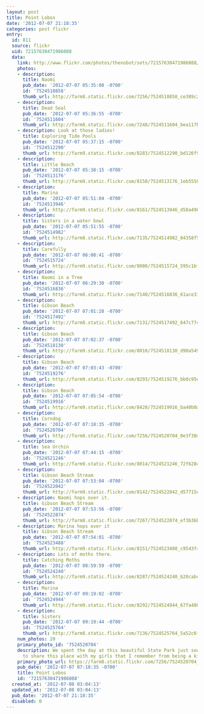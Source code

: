 ```yaml
---
layout: post
title: Point Lobos
date: '2012-07-07 21:18:35'
categories: post flickr
entry:
  id: 811
  source: flickr
  uid: 72157630471986088
  data:
    link: http://www.flickr.com/photos/thenobot/sets/72157630471986088/
    photos:
    - description: 
      title: Naomi
      pub_date: '2012-07-07 05:35:08 -0700'
      id: '7524510858'
      thumb_url: http://farm8.static.flickr.com/7256/7524510858_ce389c296f_s.jpg
    - description: 
      title: Dead Seal
      pub_date: '2012-07-07 05:36:55 -0700'
      id: '7524511604'
      thumb_url: http://farm8.static.flickr.com/7248/7524511604_bea117b9ba_s.jpg
    - description: Look at those ladies!
      title: Exploring Tide Pools
      pub_date: '2012-07-07 05:37:15 -0700'
      id: '7524512290'
      thumb_url: http://farm9.static.flickr.com/8283/7524512290_bd126f9045_s.jpg
    - description: 
      title: Little Beach
      pub_date: '2012-07-07 05:38:15 -0700'
      id: '7524513176'
      thumb_url: http://farm9.static.flickr.com/8158/7524513176_1eb5550062_s.jpg
    - description: 
      title: Marina
      pub_date: '2012-07-07 05:51:04 -0700'
      id: '7524513946'
      thumb_url: http://farm9.static.flickr.com/8161/7524513946_d58a490c8f_s.jpg
    - description: 
      title: Sisters in a water bowl
      pub_date: '2012-07-07 05:51:55 -0700'
      id: '7524514982'
      thumb_url: http://farm8.static.flickr.com/7135/7524514982_04358f52ef_s.jpg
    - description: 
      title: Carefully
      pub_date: '2012-07-07 06:08:41 -0700'
      id: '7524515724'
      thumb_url: http://farm9.static.flickr.com/8008/7524515724_595c1bf9a0_s.jpg
    - description: 
      title: Naomi in a Tree
      pub_date: '2012-07-07 06:29:30 -0700'
      id: '7524516836'
      thumb_url: http://farm8.static.flickr.com/7140/7524516836_61ace31e16_s.jpg
    - description: 
      title: Gibson Beach
      pub_date: '2012-07-07 07:01:28 -0700'
      id: '7524517492'
      thumb_url: http://farm8.static.flickr.com/7131/7524517492_647c774239_s.jpg
    - description: 
      title: Gibson Beach
      pub_date: '2012-07-07 07:02:37 -0700'
      id: '7524518130'
      thumb_url: http://farm9.static.flickr.com/8010/7524518130_d90a5496a4_s.jpg
    - description: 
      title: Gibson Beach
      pub_date: '2012-07-07 07:03:43 -0700'
      id: '7524519276'
      thumb_url: http://farm9.static.flickr.com/8293/7524519276_bb8c95e658_s.jpg
    - description: 
      title: Gibson Beach
      pub_date: '2012-07-07 07:05:54 -0700'
      id: '7524519916'
      thumb_url: http://farm9.static.flickr.com/8428/7524519916_ba40b0acb3_s.jpg
    - description: 
      title: Corndog
      pub_date: '2012-07-07 07:18:35 -0700'
      id: '7524520704'
      thumb_url: http://farm8.static.flickr.com/7256/7524520704_0e3f38d434_s.jpg
    - description: 
      title: Sea Urchin
      pub_date: '2012-07-07 07:44:15 -0700'
      id: '7524521246'
      thumb_url: http://farm9.static.flickr.com/8014/7524521246_72f628cccf_s.jpg
    - description: 
      title: Gibson Beach Stream
      pub_date: '2012-07-07 07:53:04 -0700'
      id: '7524522042'
      thumb_url: http://farm9.static.flickr.com/8142/7524522042_d57715e203_s.jpg
    - description: Naomi hops over it.
      title: Gibson Beach Stream
      pub_date: '2012-07-07 07:53:56 -0700'
      id: '7524522874'
      thumb_url: http://farm8.static.flickr.com/7267/7524522874_ef3b36bf17_s.jpg
    - description: Marina hops over it
      title: Gibson Beach Stream
      pub_date: '2012-07-07 07:54:01 -0700'
      id: '7524523488'
      thumb_url: http://farm9.static.flickr.com/8151/7524523488_c9543f4fde_s.jpg
    - description: Lots of moths there.
      title: Catching Moths
      pub_date: '2012-07-07 08:59:59 -0700'
      id: '7524524240'
      thumb_url: http://farm9.static.flickr.com/8287/7524524240_b20cabcf28_s.jpg
    - description: 
      title: Marina
      pub_date: '2012-07-07 09:19:02 -0700'
      id: '7524524944'
      thumb_url: http://farm9.static.flickr.com/8292/7524524944_67fa486c87_s.jpg
    - description: 
      title: Sisters
      pub_date: '2012-07-07 09:19:44 -0700'
      id: '7524525764'
      thumb_url: http://farm8.static.flickr.com/7136/7524525764_5a52c6f0d6_s.jpg
    num_photos: 20
    primary_photo_id: '7524520704'
    description: We spent the day at this beautiful State Park just south of Monterey.  Fun
      to share this place with my girls that I remember from being a kid.
    primary_photo_url: https://farm8.static.flickr.com/7256/7524520704_0e3f38d434_m.jpg
    pub_date: '2012-07-07 07:18:35 -0700'
    title: Point Lobos
    id: '72157630471986088'
  created_at: '2012-07-08 03:04:13'
  updated_at: '2012-07-08 03:04:13'
  pub_date: '2012-07-07 21:18:35'
  disabled: 0
---
```

